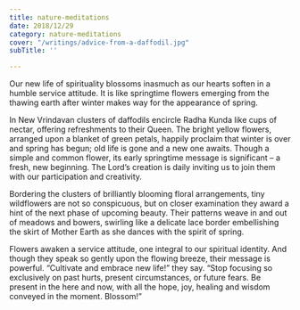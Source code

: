 ```yaml
---
title: nature-meditations
date: 2018/12/29
category: nature-meditations
cover: "/writings/advice-from-a-daffodil.jpg"
subTitle: ''

---
```

Our new life of spirituality blossoms inasmuch as our hearts soften in a humble service attitude. It is like springtime flowers emerging from the thawing earth after winter makes way for the appearance of spring.

In New Vrindavan clusters of daffodils encircle Radha Kunda like cups of nectar, offering refreshments to their Queen. The bright yellow flowers, arranged upon a blanket of green petals, happily proclaim that winter is over and spring has begun; old life is gone and a new one awaits. Though a simple and common flower, its early springtime message is significant – a fresh, new beginning. The Lord’s creation is daily inviting us to join them with our participation and creativity.

Bordering the clusters of brilliantly blooming floral arrangements, tiny wildflowers are not so conspicuous, but on closer examination they award a hint of the next phase of upcoming beauty. Their patterns weave in and out of meadows and bowers, swirling like a delicate lace border embellishing the skirt of Mother Earth as she dances with the spirit of spring.

Flowers awaken a service attitude, one integral to our spiritual identity. And though they speak so gently upon the flowing breeze, their message is powerful. “Cultivate and embrace new life!” they say. “Stop focusing so exclusively on past hurts, present circumstances, or future fears. Be present in the here and now, with all the hope, joy, healing and wisdom conveyed in the moment. Blossom!”